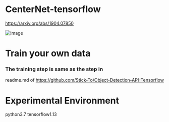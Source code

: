 # CenterNet-tensorflow

https://arxiv.org/abs/1904.07850


![image](https://github.com/Stick-To/CenterNet-tensorflow/blob/master/img/img1.png)

# Train your own data
### The training step is same as the step in 

readme.md of https://github.com/Stick-To/Object-Detection-API-Tensorflow

# Experimental Environment
python3.7 tensorflow1.13
